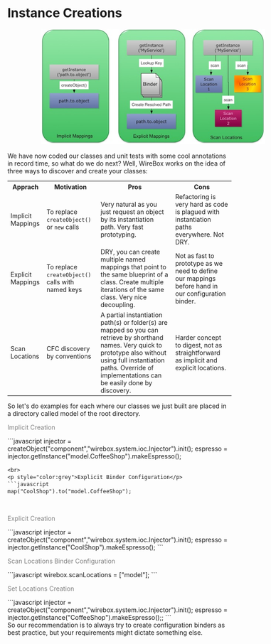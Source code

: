 # Instance Creations

<img src="../images/instance_mappings.jpg" style="margin-left:75px">

We have now coded our classes and unit tests with some cool annotations in record time, so what do we do next? Well, WireBox works on the idea of three ways to discover and create your classes:

<table>
    <tr>
        <th>Apprach</th>
        <th>Motivation</th>
        <th>Pros</th>
        <th>Cons</th>
    </tr>
    <tr>
        <td>Implicit Mappings</td>
        <td>To replace <code>createObject()</code> or <code>new</code> calls</td>
        <td>Very natural as you just request an object by its instantiation path. Very fast prototyping. </td>
        <td>Refactoring is very hard as code is plagued with instantiation paths everywhere. Not DRY.</td>
    </tr>
        <td>Explicit Mappings</td>
        <td>To replace <code>createObject()</code> calls with named keys </td>
        <td>DRY, you can create multiple named mappings that point to the same blueprint of a class. Create multiple iterations of the same class. Very nice decoupling.</td>
        <td>Not as fast to prototype as we need to define our mappings before hand in our configuration binder.</td>
    </tr>
    </tr>
        <td>Scan Locations</td>
        <td>CFC discovery by conventions</td>
        <td>A partial instantiation path(s) or folder(s) are mapped so you can retrieve by shorthand names. Very quick to prototype also without using full instantiation paths. Override of implementations can be easily done by discovery. </td>
        <td>Harder concept to digest, not as straightforward as implicit and explicit locations.</td>
    </tr>
</table>

So let's do examples for each where our classes we just built are placed in a directory called model of the root directory.

<p style="color:grey">Implicit Creation</p>
```javascript
injector = createObject("component","wirebox.system.ioc.Injector").init();
espresso = injector.getInstance("model.CoffeeShop").makeEspresso();

```
<br>
<p style="color:grey">Explicit Binder Configuration</p>
```javascript
map("CoolShop").to("model.CoffeeShop");
```
<br>
<p style="color:grey">Explicit Creation</p>
```javascript
injector = createObject("component","wirebox.system.ioc.Injector").init();
espresso = injector.getInstance("CoolShop").makeEspresso();
```
<br>
<p style="color:grey">Scan Locations Binder Configuration</p>
```javascript
wirebox.scanLocations = ["model"];
```
<br>
<p style="color:grey">Set Locations Creation</p>
```javascript
injector = createObject("component","wirebox.system.ioc.Injector").init();
espresso = injector.getInstance("CoffeeShop").makeEspresso();;
```
<br>
So our recommendation is to always try to create configuration binders as best practice, but your requirements might dictate something else.
